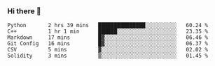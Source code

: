 ### Hi there 👋

<!--START_SECTION:waka-->

```text
Python       2 hrs 39 mins   ███████████████░░░░░░░░░░   60.24 %
C++          1 hr 1 min      ██████░░░░░░░░░░░░░░░░░░░   23.35 %
Markdown     17 mins         █▓░░░░░░░░░░░░░░░░░░░░░░░   06.46 %
Git Config   16 mins         █▓░░░░░░░░░░░░░░░░░░░░░░░   06.37 %
CSV          5 mins          ▓░░░░░░░░░░░░░░░░░░░░░░░░   02.02 %
Solidity     3 mins          ▒░░░░░░░░░░░░░░░░░░░░░░░░   01.45 %
```

<!--END_SECTION:waka-->
<!--
**Boombag0607/Boombag0607** is a ✨ _special_ ✨ repository because its `README.md` (this file) appears on your GitHub profile.

Here are some ideas to get you started:

- 🔭 I’m currently working on ...
- 🌱 I’m currently learning ...
- 👯 I’m looking to collaborate on ...
- 🤔 I’m looking for help with ...
- 💬 Ask me about ...
- 📫 How to reach me: ...
- 😄 Pronouns: ...
- ⚡ Fun fact: ...
-->
